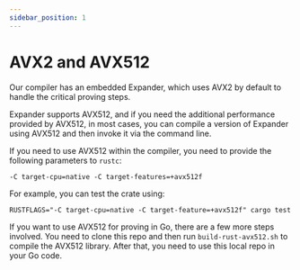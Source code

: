 ```yaml
---
sidebar_position: 1
---
```


# AVX2 and AVX512

Our compiler has an embedded Expander, which uses AVX2 by default to handle the critical proving steps.

Expander supports AVX512, and if you need the additional performance provided by AVX512, in most cases, you can compile a version of Expander using AVX512 and then invoke it via the command line.

If you need to use AVX512 within the compiler, you need to provide the following parameters to `rustc`:

```
-C target-cpu=native -C target-features=+avx512f
```

For example, you can test the crate using:

```
RUSTFLAGS="-C target-cpu=native -C target-feature=+avx512f" cargo test
```

If you want to use AVX512 for proving in Go, there are a few more steps involved. You need to clone this repo and then run `build-rust-avx512.sh` to compile the AVX512 library. After that, you need to use this local repo in your Go code.